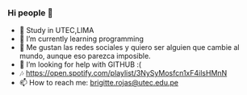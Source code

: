 ### Hi people 👋
- 🔭 Study in UTEC,LIMA
- 🌱 I’m currently learning programming 
- 👯 Me gustan las redes sociales y quiero ser alguien que cambie al mundo, aunque eso parezca imposible.
- 🤔 I’m looking for help with GITHUB :(
- 🎶 https://open.spotify.com/playlist/3NySyMosfcn1xF4ilsHMnN
- 📫 How to reach me: brigitte.rojas@utec.edu.pe

